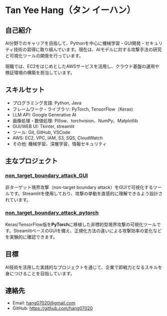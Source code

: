 # Tan Yee Hang（タン イーハン）

## 自己紹介
AI分野でのキャリアを目指して、Pythonを中心に機械学習・GUI開発・セキュリティ技術の習得に取り組んでいます。現在は、AIモデルに対する攻撃手法の研究と可視化ツールの開発を行っています。

現職では、EC2をはじめとしたAWSサービスを活用し、クラウド基盤の運用や検証環境の構築を担当しています。

## スキルセット
- プログラミング言語: Python, Java
- フレームワーク・ライブラリ: PyTorch, TensorFlow（Keras)
- LLM API: Google Generative AI
- 画像処理・数値処理: Pillow、torchvision、NumPy、Matplotlib
- GUI/WEB UI: Tkinter, streamlit
- ツール: Git, GitHub, VSCode
- AWS: EC2, VPC, IAM, S3, SQS, CloudWatch
- その他: 機械学習、深層学習、情報セキュリティ

## 主なプロジェクト
### [non_target_boundary_attack_GUI](https://github.com/hang07020/non_target_boundary_attack_GUI)  
非ターゲット境界攻撃（non-target boundary attack）をGUIで可視化するツールです。Streamlitを使用しており、攻撃の挙動を直感的に理解できるよう設計されています。  

### [non_target_boundary_attack_pytorch](https://github.com/hang07020/non_target_boundary_attack_pytorch)  
Keras/TensorFlow版を**PyTorch**に移植した非標的型境界攻撃の可視化ツールです。StreamlitベースのGUIを備え、正規化方法の違いによる攻撃効率の変化などを実験的に確認できます。  


## 目標
AI技術を活用した実践的なプロジェクトを通じて、企業で即戦力となるスキルを身につけることを目指しています。

## 連絡先
- Email: hang07020@gmail.com
- GitHub: https://github.com/hang07020

